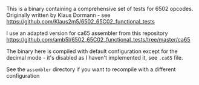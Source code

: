 This is a binary containing a comprehensive set of tests for 6502 opcodes.
Originally written by Klaus Dormann - see https://github.com/Klaus2m5/6502_65C02_functional_tests

I use an adapted version for ca65 assembler from this repository https://github.com/amb5l/6502_65C02_functional_tests/tree/master/ca65

The binary here is compiled with default configuration except for the decimal mode - it's disabled as I haven't implemented it, see `.ca65` file.

See the `assembler` directory if you want to recompile with a different configuration
